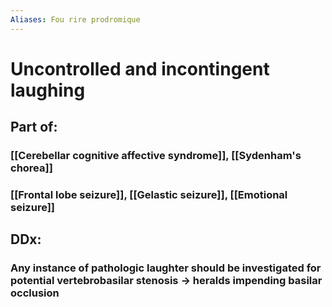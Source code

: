 ```yaml
---
Aliases: Fou rire prodromique
---
```

# Uncontrolled and incontingent laughing
## Part of:
### [[Cerebellar cognitive affective syndrome]], [[Sydenham's chorea]]
### [[Frontal lobe seizure]], [[Gelastic seizure]], [[Emotional seizure]]
## DDx:
### Any instance of pathologic laughter should be investigated for potential vertebrobasilar stenosis -> heralds impending basilar occlusion